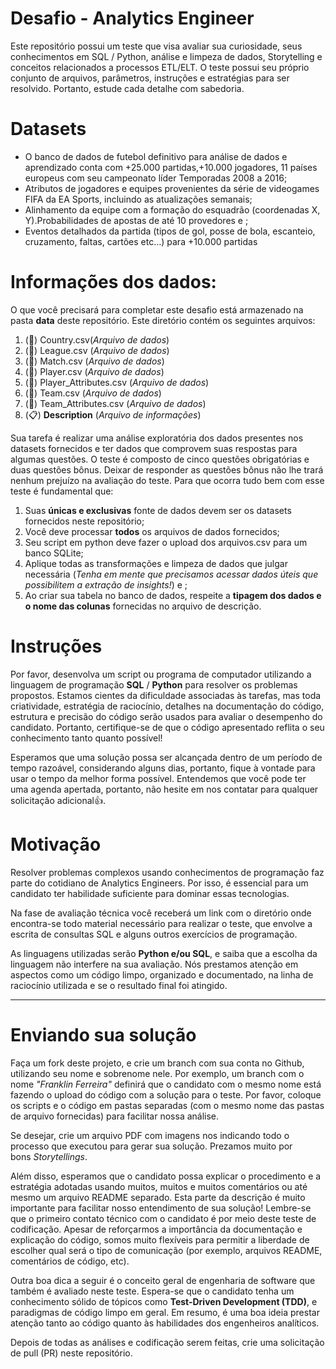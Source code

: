 # **Desafio - Analytics Engineer**

Este repositório possui um teste que visa avaliar sua curiosidade, seus conhecimentos em SQL / Python, análise e limpeza de dados, Storytelling e conceitos relacionados a processos ETL/ELT. O teste possui seu próprio conjunto de arquivos, parâmetros, instruções e estratégias para ser resolvido. Portanto, estude cada detalhe com sabedoria.

# **Datasets**

- O banco de dados de futebol definitivo para análise de dados e aprendizado conta com +25.000 partidas,+10.000 jogadores, 11 países europeus com seu campeonato líder
Temporadas 2008 a 2016;
- Atributos de jogadores e equipes provenientes da série de videogames FIFA da EA Sports, incluindo as atualizações semanais;
- Alinhamento da equipe com a formação do esquadrão (coordenadas X, Y).Probabilidades de apostas de até 10 provedores e ;
- Eventos detalhados da partida (tipos de gol, posse de bola, escanteio, cruzamento, faltas, cartões etc…) para +10.000 partidas

# **Informações dos dados:**

O que você precisará para completar este desafio está armazenado na pasta **data** deste repositório. Este diretório contém os seguintes arquivos:

1. (🔎) Country.csv(*Arquivo de dados*)
2. (🔎) League.csv (*Arquivo de dados*)
3. (🔎) Match.csv (*Arquivo de dados*)
4. (🔎) Player.csv (*Arquivo de dados*)
5. (🔎) Player_Attributes.csv (*Arquivo de dados*)
6. (🔎) Team.csv (*Arquivo de dados*)
7. (🔎) Team_Attributes.csv (*Arquivo de dados*)
8. (📋) **Description** (*Arquivo de informações*)

Sua tarefa é realizar uma análise exploratória dos dados presentes nos datasets fornecidos e ter dados que comprovem suas respostas para algumas questões. O teste é composto de cinco questões obrigatórias e duas questões bônus. Deixar de responder as questões bônus não lhe trará nenhum prejuízo na avaliação do teste. Para que ocorra tudo bem com esse teste é fundamental que:

1. Suas **únicas e exclusivas** fonte de dados devem ser os datasets fornecidos neste repositório;
2. Você deve processar **todos** os arquivos de dados fornecidos;
3. Seu script em python deve fazer o upload dos arquivos.csv para um banco SQLite;
4. Aplique todas as transformações e limpeza de dados que julgar necessária (*Tenha em mente que precisamos acessar dados úteis que possibilitem a extração de insights!*) e ;
5. Ao criar sua tabela no banco de dados, respeite a **tipagem dos dados e o nome das colunas** fornecidas no arquivo de descrição.

# **Instruções**

Por favor, desenvolva um script ou programa de computador utilizando a linguagem de programação **SQL** / **Python** para resolver os problemas propostos. Estamos cientes da dificuldade associadas às tarefas, mas toda criatividade, estratégia de raciocínio, detalhes na documentação do código, estrutura e precisão do código serão usados para avaliar o desempenho do candidato. Portanto, certifique-se de que o código apresentado reflita o seu conhecimento tanto quanto possível!

Esperamos que uma solução possa ser alcançada dentro de um período de tempo razoável, considerando alguns dias, portanto, fique à vontade para usar o tempo da melhor forma possível. Entendemos que você pode ter uma agenda apertada, portanto, não hesite em nos contatar para qualquer solicitação adicional👍.

# Motivação

Resolver problemas complexos usando conhecimentos de programação faz parte do cotidiano de Analytics Engineers. Por isso, é essencial para um candidato ter habilidade suficiente para dominar essas tecnologias.

Na fase de avaliação técnica você receberá um link com o diretório onde encontra-se todo material necessário para realizar o teste, que envolve a escrita de consultas SQL e alguns outros exercícios de programação.

As linguagens utilizadas serão **Python e/ou SQL**, e saiba que a escolha da linguagem não interfere na sua avaliação. Nós prestamos atenção em aspectos como um código limpo, organizado e documentado, na linha de raciocínio utilizada e se o resultado final foi atingido.
****

# **Enviando sua solução**

Faça um fork deste projeto, e crie um branch com sua conta no Github, utilizando seu nome e sobrenome nele. Por exemplo, um branch com o nome *"Franklin Ferreira"* definirá que o candidato com o mesmo nome está fazendo o upload do código com a solução para o teste. Por favor, coloque os scripts e o código em pastas separadas (com o mesmo nome das pastas de arquivo fornecidas) para facilitar nossa análise.

Se desejar, crie um arquivo PDF com imagens nos indicando todo o processo que executou para gerar sua solução. Prezamos muito por bons *Storytellings*.

Além disso, esperamos que o candidato possa explicar o procedimento e a estratégia adotadas usando muitos, muitos e muitos comentários ou até mesmo um arquivo README separado. Esta parte da descrição é muito importante para facilitar nosso entendimento de sua solução! Lembre-se que o primeiro contato técnico com o candidato é por meio deste teste de codificação. Apesar de reforçarmos a importância da documentação e explicação do código, somos muito flexíveis para permitir a liberdade de escolher qual será o tipo de comunicação (por exemplo, arquivos README, comentários de código, etc).

Outra boa dica a seguir é o conceito geral de engenharia de software que também é avaliado neste teste. Espera-se que o candidato tenha um conhecimento sólido de tópicos como **Test-Driven Development (TDD)**, e paradigmas de código limpo em geral. Em resumo, é uma boa ideia prestar atenção tanto ao código quanto às habilidades dos engenheiros analíticos.

Depois de todas as análises e codificação serem feitas, crie uma solicitação de pull (PR) neste repositório.

